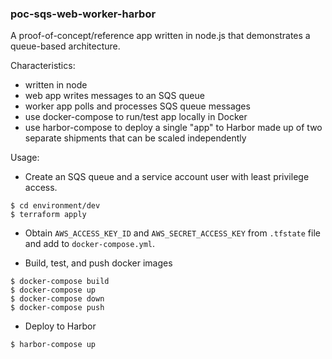 ### poc-sqs-web-worker-harbor

A proof-of-concept/reference app written in node.js that demonstrates a queue-based architecture.

Characteristics:

- written in node
- web app writes messages to an SQS queue
- worker app polls and processes SQS queue messages
- use docker-compose to run/test app locally in Docker
- use harbor-compose to deploy a single "app" to Harbor made up of two separate shipments that can be scaled independently

Usage:

- Create an SQS queue and a service account user with least privilege access.

```
$ cd environment/dev
$ terraform apply
```

- Obtain `AWS_ACCESS_KEY_ID` and `AWS_SECRET_ACCESS_KEY` from `.tfstate` file and add to `docker-compose.yml`.

- Build, test, and push docker images

```
$ docker-compose build
$ docker-compose up
$ docker-compose down
$ docker-compose push
```

- Deploy to Harbor

```
$ harbor-compose up
```